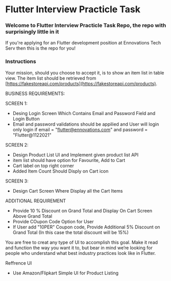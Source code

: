 # Flutter Interview Practicle Task

### Welcome to Flutter Interview Practicle Task Repo, the repo with surprisingly little in it

If you're applying for an Flutter development position at Ennovations Tech Serv then this is the repo for you!

### Instructions
Your mission, should you choose to accept it, is to show an item list in table view. The item list should be retrieved from [https://fakestoreapi.com/products](https://fakestoreapi.com/products).

BUSINESS REQUIREMENTS:

SCREEN 1:

- Desing Login Screen Which Contains Email and Password Field and Login Button
- Email and password validations should be appilied and User will login only login if email = "flutter@ennovations.com" and password = "Flutter@1122021"

SCREEN 2:
- Design Product List UI and Implement given product list API
- item list should have option for Favourite, Add to Cart
- Cart label on top right corner
- Added Item Count Should Disply on Cart icon      

SCREEN 3:
- Design Cart Screen Where Display all the Cart Items 


ADDITIONAL REQUIREMENT
- Provide 10 % Discount on Grand Total and Display On Cart Screen Above Grand Total
- Provide COupon Code Option for User
- If User add "10PER" Coupon code, Provide Additional 5% Discount on Grand Total (In this case the total discount will be 15%)    


You are free to creat any type of UI to accomplish this goal. Make it read and function the way you want it to, but bear in mind we’re looking for people who understand what best industry practices look like in Flutter.

Reffrence UI
- Use Amazon/Flipkart Simple UI for Product Listing 


